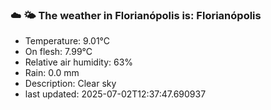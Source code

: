 ### ☁️ 🌤️  The weather in Florianópolis is: Florianópolis

- Temperature: 9.01°C
- On flesh: 7.99°C
- Relative air humidity: 63%
- Rain: 0.0 mm
- Description: Clear sky
- last updated: 2025-07-02T12:37:47.690937
